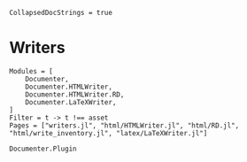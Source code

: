```@meta
CollapsedDocStrings = true
```

# Writers

```@autodocs
Modules = [
    Documenter,
    Documenter.HTMLWriter,
    Documenter.HTMLWriter.RD,
    Documenter.LaTeXWriter,
]
Filter = t -> t !== asset
Pages = ["writers.jl", "html/HTMLWriter.jl", "html/RD.jl", "html/write_inventory.jl", "latex/LaTeXWriter.jl"]
```
```@docs
Documenter.Plugin
```
